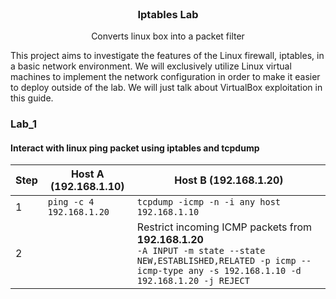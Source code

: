 <br />
<div align="center">
  <h3 align="center">Iptables Lab</h3>
  <p align="center">Converts linux box into a packet filter<br>
</div>

This project aims to investigate the features of the Linux firewall, iptables, in a basic network environment. We will exclusively utilize Linux virtual machines to implement the network configuration in order to make it easier to deploy outside of the lab. We will just talk about VirtualBox exploitation in this guide.

### Lab_1
#### Interact with linux ping packet using iptables and tcpdump
| Step | Host A (192.168.1.10) | Host B (192.168.1.20) |
| --- | --- | --- |
|1| `ping -c 4 192.168.1.20` | `tcpdump -icmp -n -i any host 192.168.1.10` |
|2| 						 | Restrict incoming ICMP packets from **192.168.1.20** <br>`-A INPUT -m state --state NEW,ESTABLISHED,RELATED -p icmp --icmp-type any -s 192.168.1.10 -d 192.168.1.20 -j REJECT` |
